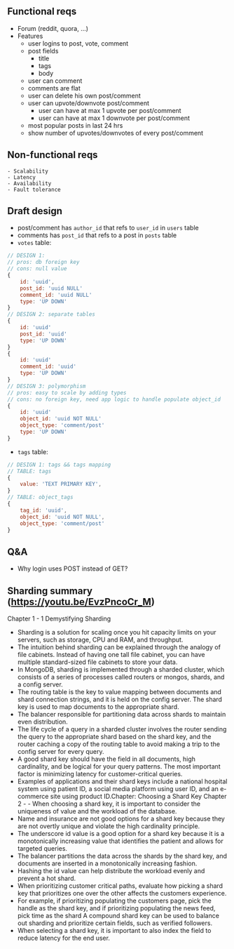## Functional reqs
- Forum (reddit, quora, ...)
- Features
    - user logins to post, vote, comment
    - post fields
        - title
        - tags
        - body
    - user can comment
    - comments are flat
    - user can delete his own post/comment
    - user can upvote/downvote post/comment
        - user can have at max 1 upvote per post/comment
        - user can have at max 1 downvote per post/comment
    - most popular posts in last 24 hrs
    - show number of upvotes/downvotes of every post/comment

## Non-functional reqs
    - Scalability
    - Latency 
    - Availability
    - Fault tolerance

## Draft design
- post/comment has `author_id` that refs to `user_id` in `users` table
- comments has `post_id` that refs to a post in `posts` table
- `votes` table:
```js
// DESIGN 1: 
// pros: db foreign key
// cons: null value
{
    id: 'uuid',
    post_id: 'uuid NULL'
    comment_id: 'uuid NULL'
    type: 'UP DOWN'
}
// DESIGN 2: separate tables
{
    id: 'uuid'
    post_id: 'uuid'
    type: 'UP DOWN'
}
{
    id: 'uuid'
    comment_id: 'uuid'
    type: 'UP DOWN'
}
// DESIGN 3: polymorphism
// pros: easy to scale by adding types
// cons: no foreign key, need app logic to handle populate object_id
{
    id: 'uuid'
    object_id: 'uuid NOT NULL'
    object_type: 'comment/post'
    type: 'UP DOWN'
}
```
- `tags` table:
```js
// DESIGN 1: tags && tags mapping
// TABLE: tags
{
    value: 'TEXT PRIMARY KEY',
}
// TABLE: object_tags
{
    tag_id: 'uuid',
    object_id: 'uuid NOT NULL',
    object_type: 'comment/post'
}
```

## Q&A
- Why login uses POST instead of GET?

## Sharding summary (https://youtu.be/EvzPncoCr_M)

Chapter 1 - 1 Demystifying Sharding
- Sharding is a solution for scaling once you hit capacity limits on your servers, such as storage, CPU and RAM, and throughput.
- The intuition behind sharding can be explained through the analogy of file cabinets. Instead of having one tall file cabinet, you can have multiple standard-sized file cabinets to store your data.
- In MongoDB, sharding is implemented through a sharded cluster, which consists of a series of processes called routers or mongos, shards, and a config server.
- The routing table is the key to value mapping between documents and shard connection strings, and it is held on the config server. The shard key is used to map documents to the appropriate shard.
- The balancer responsible for partitioning data across shards to maintain even distribution.
- The life cycle of a query in a sharded cluster involves the router sending the query to the appropriate shard based on the shard key, and the router caching a copy of the routing table to avoid making a trip to the config server for every query.
- A good shard key should have the field in all documents, high cardinality, and be logical for your query patterns. The most important factor is minimizing latency for customer-critical queries.
- Examples of applications and their shard keys include a national hospital system using patient ID, a social media platform using user ID, and an e-commerce site using product ID.Chapter: Choosing a Shard Key
Chapter 2 - - When choosing a shard key, it is important to consider the uniqueness of value and the workload of the database.
- Name and insurance are not good options for a shard key because they are not overtly unique and violate the high cardinality principle.
- The underscore id value is a good option for a shard key because it is a monotonically increasing value that identifies the patient and allows for targeted queries.
- The balancer partitions the data across the shards by the shard key, and documents are inserted in a monotonically increasing fashion.
- Hashing the id value can help distribute the workload evenly and prevent a hot shard.
- When prioritizing customer critical paths, evaluate how picking a shard key that prioritizes one over the other affects the customers experience.
- For example, if prioritizing populating the customers page, pick the handle as the shard key, and if prioritizing populating the news feed, pick time as the shard A compound shard key can be used to balance out sharding and prioritize certain fields, such as verified followers.
- When selecting a shard key, it is important to also index the field to reduce latency for the end user.